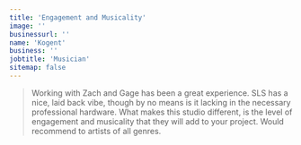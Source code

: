 ```yaml
---
title: 'Engagement and Musicality'
image: ''
businessurl: ''
name: 'Kogent'
business: ''
jobtitle: 'Musician'
sitemap: false
---
```


> Working with Zach and Gage has been a great experience. SLS has a nice, laid back vibe, though by no means is it lacking in the necessary professional hardware. What makes this studio different, is the level of engagement and musicality that they will add to your project. Would recommend to artists of all genres.
